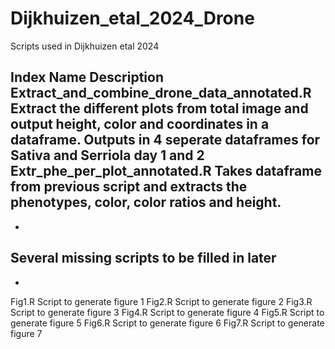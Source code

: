 # Dijkhuizen_etal_2024_Drone
Scripts used in Dijkhuizen etal 2024

Index
Name                                  Description
Extract_and_combine_drone_data_annotated.R        Extract the different plots from total image and output height, color and coordinates in a dataframe. Outputs in 4 seperate dataframes for Sativa and Serriola day 1 and 2
Extr_phe_per_plot_annotated.R                     Takes dataframe from previous script and extracts the phenotypes, color, color ratios and height.
-
-
Several missing scripts  to be filled in later
-
-
Fig1.R                                           Script to generate figure 1
Fig2.R                                           Script to generate figure 2
Fig3.R                                           Script to generate figure 3
Fig4.R                                           Script to generate figure 4
Fig5.R                                           Script to generate figure 5
Fig6.R                                           Script to generate figure 6
Fig7.R                                           Script to generate figure 7
